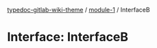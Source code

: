 [typedoc-gitlab-wiki-theme](../../home) / [module-1](../home) / InterfaceB

# Interface: InterfaceB
